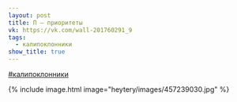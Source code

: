 ```yaml
---
layout: post
title: П — приоритеты
vk: https://vk.com/wall-201760291_9
tags:
  - калипоклонники
show_title: true
---
```

[#калипоклонники](poisk.html#калипоклонники)

{% include image.html image="heytery/images/457239030.jpg" %}